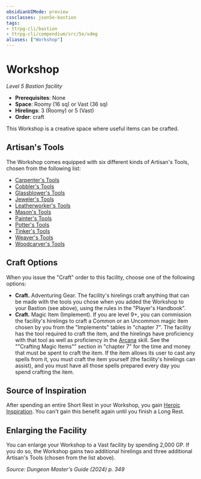 ```yaml
---
obsidianUIMode: preview
cssclasses: json5e-bastion
tags:
- ttrpg-cli/bastion
- ttrpg-cli/compendium/src/5e/xdmg
aliases: ["Workshop"]
---
```

# Workshop
*Level 5 Bastion facility*  

- **Prerequisites**: None
- **Space**: Roomy (16 sq) or Vast (36 sq)
- **Hirelings**: 3 (Roomy) or 5 (Vast)
- **Order**: craft

This Workshop is a creative space where useful items can be crafted.

## Artisan's Tools

The Workshop comes equipped with six different kinds of Artisan's Tools, chosen from the following list:

- [Carpenter's Tools](3-Compendium/items/carpenters-tools-xphb.md)  
- [Cobbler's Tools](3-Compendium/items/cobblers-tools-xphb.md)  
- [Glassblower's Tools](3-Compendium/items/glassblowers-tools-xphb.md)  
- [Jeweler's Tools](3-Compendium/items/jewelers-tools-xphb.md)  
- [Leatherworker's Tools](3-Compendium/items/leatherworkers-tools-xphb.md)  
- [Mason's Tools](3-Compendium/items/masons-tools-xphb.md)  
- [Painter's Tools](3-Compendium/items/painters-supplies-xphb.md)  
- [Potter's Tools](3-Compendium/items/potters-tools-xphb.md)  
- [Tinker's Tools](3-Compendium/items/tinkers-tools-xphb.md)  
- [Weaver's Tools](3-Compendium/items/weavers-tools-xphb.md)  
- [Woodcarver's Tools](3-Compendium/items/woodcarvers-tools-xphb.md)  

## Craft Options

When you issue the "Craft" order to this facility, choose one of the following options:

- **Craft.** Adventuring Gear. The facility's hirelings craft anything that can be made with the tools you chose when you added the Workshop to your Bastion (see above), using the rules in the "Player's Handbook".  
- **Craft.** Magic Item (Implement). If you are level 9+, you can commission the facility's hirelings to craft a Common or an Uncommon magic item chosen by you from the "Implements" tables in "chapter 7". The facility has the tool required to craft the item, and the hirelings have proficiency with that tool as well as proficiency in the [Arcana](3-Compendium/rules/skills.md#Arcana) skill. See the ""Crafting Magic Items"" section in "chapter 7" for the time and money that must be spent to craft the item. If the item allows its user to cast any spells from it, you must craft the item yourself (the facility's hirelings can assist), and you must have all those spells prepared every day you spend crafting the item.  

## Source of Inspiration

After spending an entire Short Rest in your Workshop, you gain [Heroic Inspiration](3-Compendium/rules/variant-rules/heroic-inspiration-xphb.md). You can't gain this benefit again until you finish a Long Rest.

## Enlarging the Facility

You can enlarge your Workshop to a Vast facility by spending 2,000 GP. If you do so, the Workshop gains two additional hirelings and three additional Artisan's Tools (chosen from the list above).

*Source: Dungeon Master's Guide (2024) p. 349*